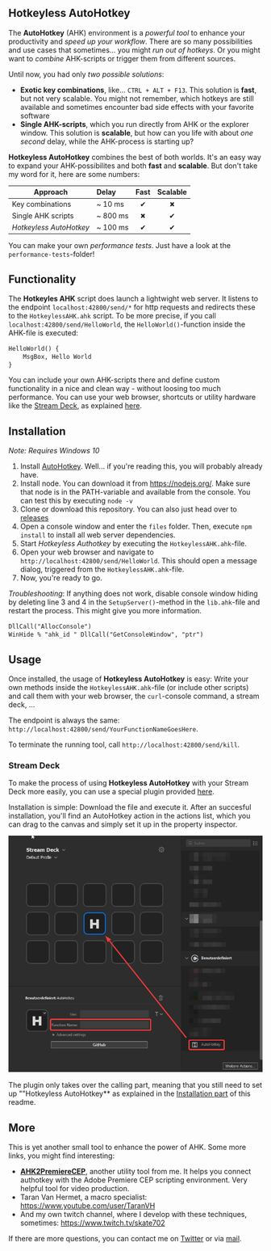 

## Hotkeyless AutoHotkey

The **AutoHotkey** (AHK) environment is a *powerful tool* to enhance your productivity and *speed up your workflow*. There are so many possibilities and use cases that sometimes... you might *run out of hotkeys*. Or you might want to *combine* AHK-scripts or trigger them from different sources.

Until now, you had only *two possible solutions*:

- **Exotic key combinations**, like... `CTRL + ALT + F13`. This solution is **fast**, but not very scalable. You might not remember, which hotkeys are still available and sometimes encounter bad side effects with your favorite software
- **Single AHK-scripts**, which you run directly from AHK or the explorer window. This solution is **scalable**, but how can you life with about *one second* delay, while the AHK-process is starting up?

**Hotkeyless AutoHotkey** combines the best of both worlds. It's an easy way to expand your AHK-possibilites and both **fast** and **scalable**. But don't take my word for it, here are some numbers:

| Approach                | Delay    | Fast | Scalable |
| ----------------------- | :------- | :--: | :------: |
| Key combinations        | ~ 10 ms  |  ✔   |    🞭     |
| Single AHK scripts      | ~ 800 ms |  🞭   |    ✔     |
| *Hotkeyless AutoHotkey* | ~ 100 ms |  ✔   |    ✔     |

You can make your own *performance tests*. Just have a look at the `performance-tests`-folder!

## Functionality

The **Hotkeyles AHK** script does launch a lightwight web server. It listens to the endpoint `localhost:42800/send/*` for http requests and redirects these to the `HotkeylessAHK.ahk` script. To be more precise, if you call `localhost:42800/send/HelloWorld`, the `HelloWorld()`-function inside the AHK-file is executed:

```ahk
HelloWorld() {
    MsgBox, Hello World
}
```

You can include your own AHK-scripts there and define custom functionality in a nice and clean way - without loosing too much performance. You can use your web browser, shortcuts or utility hardware like the [Stream Deck](https://www.elgato.com/gaming/stream-deck), as explained [here](###streamdeck).

## Installation

*Note: Requires Windows 10*

1. Install [AutoHotkey](https://www.autohotkey.com/). Well... if you're reading this, you will probably already have.
2. Install node. You can download it from https://nodejs.org/. Make sure that node is in the PATH-variable and available from the console. You can test this by executing `node -v`
3. Clone or download this repository. You can also just head over to [releases](https://github.com/sebinside/HotkeylessAHK/releases)
4. Open a console window and enter the `files` folder. Then, execute `npm install` to install all web server dependencies.
5. Start *Hotkeyless Authotkey* by executing the `HotkeylessAHK.ahk`-file.
6. Open your web browser and navigate to `http://localhost:42800/send/HelloWorld`. This should open a message dialog, triggered from the `HotkeylessAHK.ahk`-file.
7. Now, you're ready to go.

*Troubleshooting*: If anything does not work, disable console window hiding by deleting line 3 and 4 in the `SetupServer()`-method in the `lib.ahk`-file and restart the process. This might give you more information.

```
DllCall("AllocConsole")
WinHide % "ahk_id " DllCall("GetConsoleWindow", "ptr")
```

## Usage

Once installed, the usage of **Hotkeyless AutoHotkey** is easy: Write your own methods inside the `HotkeylessAHK.ahk`-file (or include other scripts) and call them with your web browser, the `curl`-console command, a stream deck, ...

The endpoint is always the same: `http://localhost:42800/send/YourFunctionNameGoesHere`.

To terminate the running tool, call `http://localhost:42800/send/kill`.

### Stream Deck

To make the process of using **Hotkeyless AutoHotkey** with your Stream Deck more easily, you can use a special plugin provided [here](streamdeck/de.tobimori.streamdeck.hotkeylessahk.streamDeckPlugin).

Installation is simple:
Download the file and execute it. After an succesful installation, you'll find an AutoHotkey action in the actions list, which you can drag to the canvas and simply set it up in the property inspector.

![Stream Deck UI](streamdeck.PNG)

The plugin only takes over the calling part, meaning that you still need to set up ""Hotkeyless AutoHotkey** as explained in the [Installation part](##installation) of this readme.

## More

This is yet another small tool to enhance the power of AHK. Some more links, you might find interesting:

- **[AHK2PremiereCEP](https://github.com/sebinside/AHK2PremiereCEP)**, another utility tool from me. It helps you connect authotkey with the Adobe Premiere CEP scripting environment. Very helpful tool for video production.
- Taran Van Hermet, a macro specialist: https://www.youtube.com/user/TaranVH
- And my own twitch channel, where I develop with these techniques, sometimes: https://www.twitch.tv/skate702

If there are more questions, you can contact me on [Twitter](https://twitter.com/skate702) or via [mail](mailto:hi@sebinside.de).
